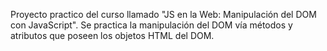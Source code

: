 Proyecto practico del curso llamado "JS en la Web: Manipulación del DOM con JavaScript". Se practica la manipulación del DOM vía métodos y atributos que poseen los objetos HTML del DOM.